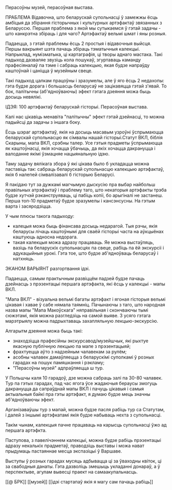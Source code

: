 
Перасоўны музей, перасоўная выстава.

ПРАБЛЕМА
Відавочна, што беларускай супольнасці ў замежжы ёсць амбіцыя да збірання гісторычных і культурных артэфактаў звязанных з Беларуссю. Першая праблема з якой мы сутыкаемся ў гэтай задачы - што канкрэтна збіраць і для чаго? Артэфактаў вельмі шмат і яны розныя.

Падаецца, з гэтай праблемы ёсць 2 простыя і відавочныя выйсця. Першы вакрыянт шэта пачаць збіраць тэматычныя калекцыі. Напрыклад, нумізматыка, ці картаграфія, ці творы аднаго мастака.
Такі падыход дазваляе звузіць кола пошукаў, згуртаваць каманду прафесіяналаў па тэме і сабраць калекцыю, якая будзе напраўду каштоўнай і цаніцца ў музейным свеце.

Такі падыход цалкам працоўны і зразумелы, але ў яго ёсць 2 недахопы: гэта будзе дорага і большасць беларусаў не зацікавяцца гэтай з'явай. То бок, палітычны (аб'ядноўваючы) эфект гэтага дзеяння можа быць досыць невялікі.

ІДЭЯ: 100 артэфактаў беларускай гісторыі. Перасоўная выстава.

Калі нас цікавіць менавіта "палітычны" эфект гэтай дзейнасці, то можна падыйсці да задачы з іншага боку. 

Ёсць шэраг артэфактаў, якія на досыць масавым узроўні ўспрымаюцца беларускай супольнасцю як сімвалы нашай гісторыі.Статут ВКЛ, біблія Скарыны, мапа ВКЛ, срэбны талер. Усе гэтыя прадметы ўспрымаюцца як каштоўнасці, якія хочацца ўбачыць, да якіх хочацца дакрануцца і валоданне якімі ўзмацняе нацыянальную ідэю.

Таму задачу вялікага збора ў які цікава было б укладацца можна паставіць так: сабраць беларускай супольнасцю калекцыю артэфактаў, якія б налепей сімвалізавалі б гісторыю Беларусі. 

Я пакідаю тут за дужкамі магчымую дыскусію пра выбар найбольш правільных атрэфактаў і праблему таго, што некаторыя артэфакты трэба будзе хутчэй рэканструяваць, ці пабіць копіі, бо арыгіналі не застанеш. Перша топ-10 прадметаў будзе зразумелы і кансэнсусны. На гэтым варта і засяродзіцца.

У чым плюсы такога падыходу:
- калецыя можа быць фінансава досыць недарагой. Тыя рэчы, якія беларусы лічаць каштоўнымі для сваёй гісторыі часта на аўкцыёнах каштуюць адносна недорага.
- такая калекцыя можа адразу працаваць. Яе можна выстаўляць, вазіць па беларускіх супольнасцях па свеце, рабіць па ёй экскурсіі і адукацыйныя урокі. Гэта тое, што будзе аб'ядноўваць беларусаў і натхняць.



ЭКАНОМ ВАРЫЯНТ разгортвання ідэі.

Падаецца, самым практычным развіццём падзей будзе пачаць дзейнасць з прэзентацыі першага артэфакта, які ёсць у калекцыі - мапы ВКЛ.

"Мапа ВКЛ" - візуальна вельмі багаты артэфакт і ягоная гісторыя вельмі цікавая і хавае ў сабе нямала таямніц. Пачынаючы з таго, што народная назва мапы "Мапа Макоўскага" няправільная і скончваючы тымі сюжэтамі, якія можна разгледзіць на самой выяве. З усяго гэтага марэтрыялу можна падрыхтаваць захапляльную лекцыю-экскурсію.

Алгарытм дзеяння можа быць такі: 
- знаходзіцца прафесійны экскурсавод/музейшчык, які рыхтуе якасную публічную лекцыю па мапе з прэзентацыяй;
- фрахтуецца аўто з надзейным чалавекам за рулём;
- асобны чалавек дамаўляецца з беларускімі суполкамі ў розных гарадах на пошук памяшкання і рэкламу;
- "Перасоўны музей" адпраўляецца ш тур.

У Польшчы каля 10 гарадоў, дзе можна сабраць залі па 30-80 чалавек. Тур па гэтых гарадах, пад час ягога ўсе жадаючыя бераусы змогуць дакрануцца да сапраўднай мапы ВКЛ і пачуць цікавыя і самыя актыальныя байкі пра гэты артэфакт, я думаю будзе мець значны аб'ядноўваючы эфект.

Арганізаваўшы тур з мапай, можна будзе пасля рабіць тур са Статутам, і далей з іншымі артэфкатамі якія будзе набываць нехта з супольнасці. 

Такім чынам, калекцыя пачне працаваць на карысць супольнасці ўжо ад першага артэфкта. 

Паступова, з павелічэннем калекцыі, можна будзе рабіць прэзентацыі адразу некалькіх прадметаў, праводзіць выставы і можа нават прыдумаць пастаяннае месца экспазіцыі ў Варшаве. 

Выступы ў розных гарадах мусяць адбывацца ці за ўваходны квіток, ці за свабодныя данаты. Гэта дазволіць змешыць укладанні донараў, а ў перспектыве, агулам вывесці праект на самаакупальнасць.

[[@ БРК]]
[[музей]]
[[ідэі стартапаў якія я магу сам пачаць рабіць]]
